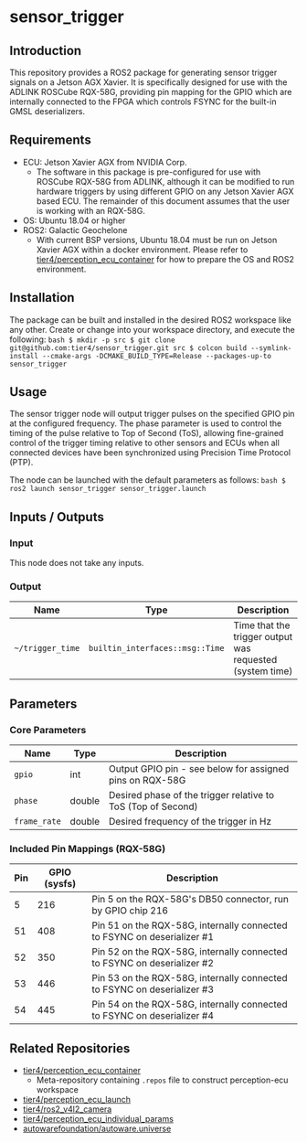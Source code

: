 # sensor_trigger

## Introduction
This repository provides a ROS2 package for generating sensor trigger signals on a Jetson AGX Xavier. It is specifically designed for use with the ADLINK ROSCube RQX-58G, providing pin mapping for the GPIO which are internally connected to the FPGA which controls FSYNC for the built-in GMSL deserializers.

## Requirements
- ECU: Jetson Xavier AGX from NVIDIA Corp.
    - The software in this package is pre-configured for use with ROSCube RQX-58G from ADLINK, although it can be modified to run hardware triggers by using different GPIO on any Jetson Xavier AGX based ECU. The remainder of this document assumes that the user is working with an RQX-58G.
- OS: Ubuntu 18.04 or higher
- ROS2: Galactic Geochelone
    - With current BSP versions, Ubuntu 18.04 must be run on Jetson Xavier AGX within a docker environment. Please refer to [tier4/perception_ecu_container](https://github.com/tier4/perception_ecu_container) for how to prepare the OS and ROS2 environment.

## Installation
The package can be built and installed in the desired ROS2 workspace like any other.
Create or change into your workspace directory, and execute the following:
    ```bash
    $ mkdir -p src
    $ git clone git@github.com:tier4/sensor_trigger.git src
    $ colcon build --symlink-install --cmake-args -DCMAKE_BUILD_TYPE=Release --packages-up-to sensor_trigger
    ```

## Usage
The sensor trigger node will output trigger pulses on the specified GPIO pin at the configured frequency.
The phase parameter is used to control the timing of the pulse relative to Top of Second (ToS), allowing fine-grained control of the trigger timing relative to other sensors and ECUs when all connected devices have been synchronized using Precision Time Protocol (PTP).

The node can be launched with the default parameters as follows:
    ```bash
    $ ros2 launch sensor_trigger sensor_trigger.launch
    ```

## Inputs / Outputs

### Input

This node does not take any inputs.

### Output

| Name             | Type                            | Description                                              |
| ---------------- | --------------------------------| -------------------------------------------------------- |
| `~/trigger_time` | `builtin_interfaces::msg::Time` | Time that the trigger output was requested (system time) |

## Parameters

### Core Parameters

| Name         | Type   | Description                                                  |
| ------------ | ------ | ------------------------------------------------------------ |
| `gpio`       | int    | Output GPIO pin - see below for assigned pins on RQX-58G     |
| `phase`      | double | Desired phase of the trigger relative to ToS (Top of Second) |
| `frame_rate` | double | Desired frequency of the trigger in Hz                       |

### Included Pin Mappings (RQX-58G)

| Pin | GPIO (sysfs) | Description                                                             |
| --- | ------------ | ------------------------------------------------------------------------|
| 5   | 216          | Pin 5 on the RQX-58G's DB50 connector, run by GPIO chip 216             |
| 51  | 408          | Pin 51 on the RQX-58G, internally connected to FSYNC on deserializer #1 |
| 52  | 350          | Pin 52 on the RQX-58G, internally connected to FSYNC on deserializer #2 |
| 53  | 446          | Pin 53 on the RQX-58G, internally connected to FSYNC on deserializer #3 |
| 54  | 445          | Pin 54 on the RQX-58G, internally connected to FSYNC on deserializer #4 |

## Related Repositories
- [tier4/perception_ecu_container](https://github.com/tier4/perception_ecu_container)
    - Meta-repository containing `.repos` file to construct perception-ecu workspace
- [tier4/perception_ecu_launch](https://github.com/tier4/perception_ecu_launch.git)
- [tier4/ros2_v4l2_camera](https://github.com/tier4/ros2_v4l2_camera.git)
- [tier4/perception_ecu_individual_params](https://github.com/tier4/perception_ecu_individual_params)
- [autowarefoundation/autoware.universe](https://github.com/autowarefoundation/autoware.universe.git)
